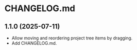 # CHANGELOG.md

## 1.1.0 (2025-07-11)

- Allow moving and reordering project tree items by dragging.
- Add CHANGELOG.md.
